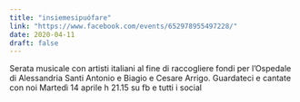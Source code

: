 ```yaml
---
title: "insiemesipuófare"
link: "https://www.facebook.com/events/652978955497228/"
date: 2020-04-11
draft: false
---
```

Serata musicale con artisti italiani al fine di raccogliere fondi per l’Ospedale di Alessandria Santi Antonio e Biagio e Cesare Arrigo. 
Guardateci e cantate con noi Martedì 14 aprile h 21.15 su fb e tutti i social
